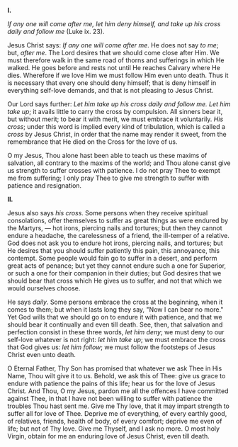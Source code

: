 
**I\.**

*If any one will come after me, let him deny himself, and take up his cross daily and follow me* (Luke ix. 23).

Jesus Christ says: *If any one will come after me*. He does not say *to me*; but, *after me*. The Lord desires that we should come close after Him. We must therefore walk in the same road of thorns and sufferings in which He walked. He goes before and rests not until He reaches Calvary where He dies. Wherefore if we love Him we must follow Him even unto death. Thus it is necessary that every one should deny himself; that is deny himself in everything self-love demands, and that is not pleasing to Jesus Christ.

Our Lord says further: *Let him take up his cross daily and follow me. Let him take up*; it avails little to carry the cross by compulsion. All sinners bear it, but without merit; to bear it with merit, we must embrace it voluntarily. *His cross*; under this word is implied every kind of tribulation, which is called a *cross* by Jesus Christ, in order that the name may render it sweet, from the remembrance that He died on the Cross for the love of us.

O my Jesus, Thou alone hast been able to teach us these maxims of salvation, all contrary to the maxims of the world; and Thou alone canst give us strength to suffer crosses with patience. I do not pray Thee to exempt me from suffering; I only pray Thee to give me strength to suffer with patience and resignation.

**II\.**

Jesus also says *his cross*. Some persons when they receive spiritual consolations, offer themselves to suffer as great things as were endured by the Martyrs, — hot irons, piercing nails and tortures; but then they cannot endure a headache, the carelessness of a friend, the ill-temper of a relative. God does not ask you to endure hot irons, piercing nails, and tortures; but He desires that you should suffer patiently this pain, this annoyance, this contempt. Some people would fain go to suffer in a desert, and perform great acts of penance; but yet they cannot endure such a one for Superior, or such a one for their companion in their duties; but God desires that we should bear that cross which He gives us to suffer, and not that which we would ourselves choose.

He says *daily*. Some persons embrace the cross at the beginning, when it comes to them; but when it lasts long they say, \"Now I can bear no more.\" Yet God wills that we should go on to endure it with patience, and that we should bear it continually and even till death. See, then, that salvation and perfection consist in these three words, *let him deny*; we must deny to our self-love whatever is not right: *let him take up*; we must embrace the cross that God gives us: *let him follow*; we must follow the footsteps of Jesus Christ even unto death.

O Eternal Father, Thy Son has promised that whatever we ask Thee in His Name, Thou wilt give it to us. Behold, we ask this of Thee: give us grace to endure with patience the pains of this life; hear us for the love of Jesus Christ. And Thou, O my Jesus, pardon me all the offences I have committed against Thee, in that I have not been willing to suffer with patience the troubles Thou hast sent me. Give me Thy love, that it may impart strength to suffer all for love of Thee. Deprive me of everything, of every earthly good, of relatives, friends, health of body, of every comfort; deprive me even of life; but not of Thy love. Give me Thyself, and I ask no more. O most holy Virgin, obtain for me an enduring love of Jesus Christ, even till death.

